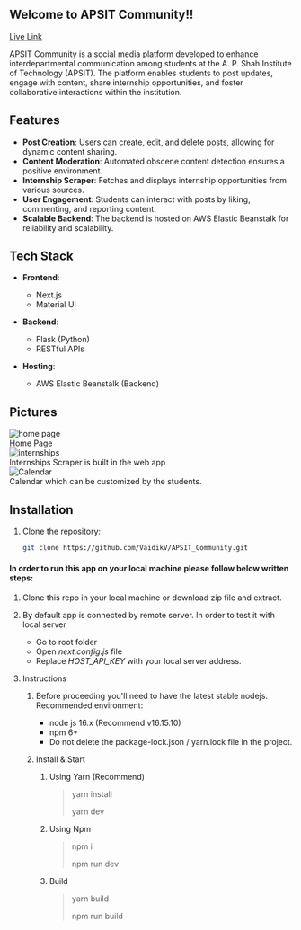 ## Welcome to APSIT Community!!

[Live Link]("https://apsit-community.vercel.app/")

APSIT Community is a social media platform developed to enhance interdepartmental communication among students at the A. P. Shah Institute of Technology (APSIT). The platform enables students to post updates, engage with content, share internship opportunities, and foster collaborative interactions within the institution.

## Features

- **Post Creation**: Users can create, edit, and delete posts, allowing for dynamic content sharing.
- **Content Moderation**: Automated obscene content detection ensures a positive environment.
- **Internship Scraper**: Fetches and displays internship opportunities from various sources.
- **User Engagement**: Students can interact with posts by liking, commenting, and reporting content.
- **Scalable Backend**: The backend is hosted on AWS Elastic Beanstalk for reliability and scalability.

## Tech Stack

- **Frontend**: 
  - Next.js
  - Material UI

- **Backend**:
  - Flask (Python)
  - RESTful APIs

- **Hosting**:
  - AWS Elastic Beanstalk (Backend)

## Pictures

![home page](https://github.com/user-attachments/assets/46dd63a4-2227-479f-914f-d7a3896df993) </br>
Home Page </br>
![internships](https://github.com/user-attachments/assets/63e057c1-2b1d-40ec-b6c6-188ddaee336c) </br>
Internships Scraper is built in the web app </br>
![Calendar](https://github.com/user-attachments/assets/9edac9cb-6577-4fc2-aa19-85a7104496cf) </br>
Calendar which can be customized by the students. </br>

## Installation

1. Clone the repository:
   ```bash
   git clone https://github.com/VaidikV/APSIT_Community.git

#### In order to run this app on your local machine please follow below written steps:

1. Clone this repo in your local machine or download zip file and extract.
2. By default app is connected by remote server. In order to test it with local server 
   - Go to root folder
   - Open *next.config.js* file
   - Replace *HOST_API_KEY* with your local server address.
3. Instructions

     1. Before proceeding you'll need to have the latest stable nodejs.
        Recommended environment:

        - node js 16.x (Recommend v16.15.10)
        - npm 6+
        - Do not delete the package-lock.json / yarn.lock file in the project.
        
     2. Install & Start
        1. Using Yarn (Recommend)
           > yarn install
           >
           > yarn dev

        2. Using Npm
           > npm i
           > 
           > npm run dev

        3. Build
           > yarn build
           >
           > npm run build






